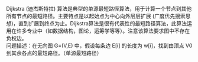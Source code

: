 Dijkstra (迪杰斯特拉) 算法是典型的单源最短路径算法，用于计算一个节点到其他所有节点的最短路径。主要特点是以起始点为中心向外层层扩展 (广度优先搜索思想)，直到扩展到终点为止。Dijkstra算法是很有代表性的最短路径算法，此算法运用在许多专业中（如数据结构，图论，运筹学等等）。注意该算法要求图中不存在负权边。  
问题描述：在无向图 G=(V,E) 中，假设每条边 E[i] 的长度为 w[i]，找到由顶点 V0 到其余各点的最短路径。（单源最短路径）  
